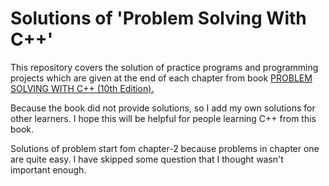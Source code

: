 # Solutions of 'Problem Solving With C++'
This repository covers the solution of practice programs and programming projects which are given at the end of each chapter from book [PROBLEM SOLVING WITH C++ (10th Edition).](https://thinkchina-thinkchina.blogspot.com/2019/08/pdfproblem-solving-with-c-10th.html) 

Because the book did not provide solutions, so I add my own solutions for other learners.
I hope this will be helpful for people learning C++ from this book. 

Solutions of problem start fom chapter-2 because problems in chapter one are quite easy. I have skipped some question that I thought wasn't important enough.
